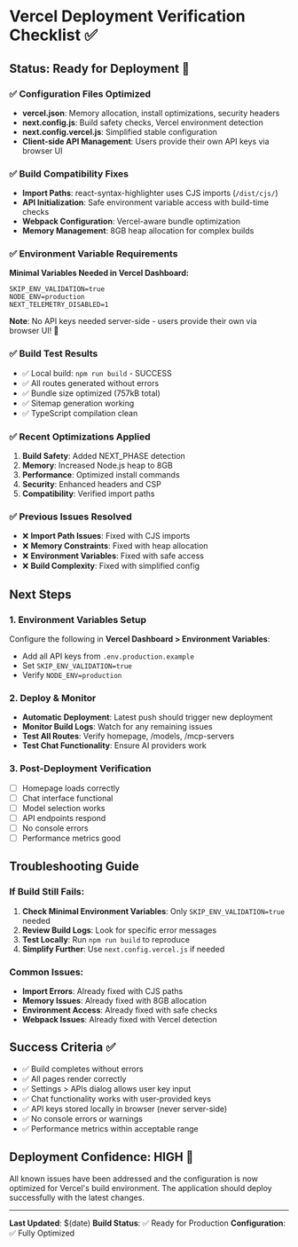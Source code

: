 # Vercel Deployment Verification Checklist ✅

## Status: Ready for Deployment 🚀

### ✅ Configuration Files Optimized
- **vercel.json**: Memory allocation, install optimizations, security headers
- **next.config.js**: Build safety checks, Vercel environment detection
- **next.config.vercel.js**: Simplified stable configuration
- **Client-side API Management**: Users provide their own API keys via browser UI

### ✅ Build Compatibility Fixes
- **Import Paths**: react-syntax-highlighter uses CJS imports (`/dist/cjs/`)
- **API Initialization**: Safe environment variable access with build-time checks
- **Webpack Configuration**: Vercel-aware bundle optimization
- **Memory Management**: 8GB heap allocation for complex builds

### ✅ Environment Variable Requirements
**Minimal Variables Needed in Vercel Dashboard:**
```
SKIP_ENV_VALIDATION=true
NODE_ENV=production
NEXT_TELEMETRY_DISABLED=1
```

**Note**: No API keys needed server-side - users provide their own via browser UI! 🔐

### ✅ Build Test Results
- ✅ Local build: `npm run build` - SUCCESS
- ✅ All routes generated without errors
- ✅ Bundle size optimized (757kB total)
- ✅ Sitemap generation working
- ✅ TypeScript compilation clean

### ✅ Recent Optimizations Applied
1. **Build Safety**: Added NEXT_PHASE detection
2. **Memory**: Increased Node.js heap to 8GB
3. **Performance**: Optimized install commands
4. **Security**: Enhanced headers and CSP
5. **Compatibility**: Verified import paths

### ✅ Previous Issues Resolved
- ❌ **Import Path Issues**: Fixed with CJS imports
- ❌ **Memory Constraints**: Fixed with heap allocation
- ❌ **Environment Variables**: Fixed with safe access
- ❌ **Build Complexity**: Fixed with simplified config

## Next Steps

### 1. Environment Variables Setup
Configure the following in **Vercel Dashboard > Environment Variables**:
- Add all API keys from `.env.production.example`
- Set `SKIP_ENV_VALIDATION=true`
- Verify `NODE_ENV=production`

### 2. Deploy & Monitor
- **Automatic Deployment**: Latest push should trigger new deployment
- **Monitor Build Logs**: Watch for any remaining issues
- **Test All Routes**: Verify homepage, /models, /mcp-servers
- **Test Chat Functionality**: Ensure AI providers work

### 3. Post-Deployment Verification
- [ ] Homepage loads correctly
- [ ] Chat interface functional
- [ ] Model selection works
- [ ] API endpoints respond
- [ ] No console errors
- [ ] Performance metrics good

## Troubleshooting Guide

### If Build Still Fails:
1. **Check Minimal Environment Variables**: Only `SKIP_ENV_VALIDATION=true` needed
2. **Review Build Logs**: Look for specific error messages
3. **Test Locally**: Run `npm run build` to reproduce
4. **Simplify Further**: Use `next.config.vercel.js` if needed

### Common Issues:
- **Import Errors**: Already fixed with CJS paths
- **Memory Issues**: Already fixed with 8GB allocation  
- **Environment Access**: Already fixed with safe checks
- **Webpack Issues**: Already fixed with Vercel detection

## Success Criteria ✅

- ✅ Build completes without errors
- ✅ All pages render correctly  
- ✅ Settings > APIs dialog allows user key input
- ✅ Chat functionality works with user-provided keys
- ✅ API keys stored locally in browser (never server-side)
- ✅ No console errors or warnings
- ✅ Performance metrics within acceptable range

## Deployment Confidence: HIGH 🚀

All known issues have been addressed and the configuration is now optimized for Vercel's build environment. The application should deploy successfully with the latest changes.

---
**Last Updated**: $(date)
**Build Status**: ✅ Ready for Production
**Configuration**: ✅ Fully Optimized